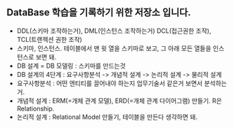 DataBase 학습을 기록하기 위한 저장소 입니다.
--------------

- DDL(스키마 조작하는거), DML(인스턴스 조작하는거) DCL(접근권한 조작), TCL(트랜젝션 권한 조작)
- 스키마, 인스턴스. 테이블에서 맨 윗 열을 스키마로 보고, 그 아래 모든 열들을 인스턴스로 보면 돼.
- DB 설계 = DB 모델링 : 스키마를 만드는것
- DB 설계의 4단계 : 요구사항분석 -> 개념적 설계 -> 논리적 설계 -> 물리적 설계
- 요구사항분석 : 어떤 엔티티를 끌어내야 하는지 업무기술서 같은거 보면서 분석하는거.
- 개념적 설계 : ERM(=개체 관계 모델), ERD(=개체 관계 다이어그램) 만들기. R은 Relationship.
- 논리적 설계 : Relational Model 만들기, 테이블을 만든다 생각하면 돼.
